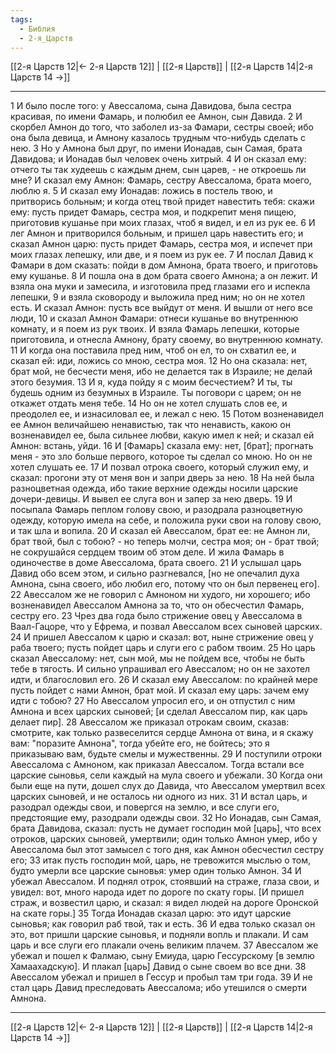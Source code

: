 ```yaml
---
tags:
  - Библия
  - 2-я_Царств
---
```

[[2-я Царств 12|← 2-я Царств 12]] | [[2-я Царств]] | [[2-я Царств 14|2-я Царств 14 →]]

---
1 И было после того: у Авессалома, сына Давидова, была сестра красивая, по имени Фамарь, и полюбил ее Амнон, сын Давида.
2 И скорбел Амнон до того, что заболел из-за Фамари, сестры своей; ибо она была девица, и Амнону казалось трудным что-нибудь сделать с нею.
3 Но у Амнона был друг, по имени Ионадав, сын Самая, брата Давидова; и Ионадав был человек очень хитрый.
4 И он сказал ему: отчего ты так худеешь с каждым днем, сын царев, - не откроешь ли мне? И сказал ему Амнон: Фамарь, сестру Авессалома, брата моего, люблю я.
5 И сказал ему Ионадав: ложись в постель твою, и притворись больным; и когда отец твой придет навестить тебя: скажи ему: пусть придет Фамарь, сестра моя, и подкрепит меня пищею, приготовив кушанье при моих глазах, чтоб я видел, и ел из рук ее.
6 И лег Амнон и притворился больным, и пришел царь навестить его; и сказал Амнон царю: пусть придет Фамарь, сестра моя, и испечет при моих глазах лепешку, или две, и я поем из рук ее.
7 И послал Давид к Фамари в дом сказать: пойди в дом Амнона, брата твоего, и приготовь ему кушанье.
8 И пошла она в дом брата своего Амнона; а он лежит. И взяла она муки и замесила, и изготовила пред глазами его и испекла лепешки,
9 и взяла сковороду и выложила пред ним; но он не хотел есть. И сказал Амнон: пусть все выйдут от меня. И вышли от него все люди,
10 и сказал Амнон Фамари: отнеси кушанье во внутреннюю комнату, и я поем из рук твоих. И взяла Фамарь лепешки, которые приготовила, и отнесла Амнону, брату своему, во внутреннюю комнату.
11 И когда она поставила пред ним, чтоб он ел, то он схватил ее, и сказал ей: иди, ложись со мною, сестра моя.
12 Но она сказала: нет, брат мой, не бесчести меня, ибо не делается так в Израиле; не делай этого безумия.
13 И я, куда пойду я с моим бесчестием? И ты, ты будешь одним из безумных в Израиле. Ты поговори с царем; он не откажет отдать меня тебе.
14 Но он не хотел слушать слов ее, и преодолел ее, и изнасиловал ее, и лежал с нею.
15 Потом возненавидел ее Амнон величайшею ненавистью, так что ненависть, какою он возненавидел ее, была сильнее любви, какую имел к ней; и сказал ей Амнон: встань, уйди.
16 И [Фамарь] сказала ему: нет, [брат]; прогнать меня - это зло больше первого, которое ты сделал со мною. Но он не хотел слушать ее.
17 И позвал отрока своего, который служил ему, и сказал: прогони эту от меня вон и запри дверь за нею.
18 На ней была разноцветная одежда, ибо такие верхние одежды носили царские дочери-девицы. И вывел ее слуга вон и запер за нею дверь.
19 И посыпала Фамарь пеплом голову свою, и разодрала разноцветную одежду, которую имела на себе, и положила руки свои на голову свою, и так шла и вопила.
20 И сказал ей Авессалом, брат ее: не Амнон ли, брат твой, был с тобою? - но теперь молчи, сестра моя; он - брат твой; не сокрушайся сердцем твоим об этом деле. И жила Фамарь в одиночестве в доме Авессалома, брата своего.
21 И услышал царь Давид обо всем этом, и сильно разгневался, [но не опечалил духа Амнона, сына своего, ибо любил его, потому что он был первенец его].
22 Авессалом же не говорил с Амноном ни худого, ни хорошего; ибо возненавидел Авессалом Амнона за то, что он обесчестил Фамарь, сестру его.
23 Чрез два года было стрижение овец у Авессалома в Ваал-Гацоре, что у Ефрема, и позвал Авессалом всех сыновей царских.
24 И пришел Авессалом к царю и сказал: вот, ныне стрижение овец у раба твоего; пусть пойдет царь и слуги его с рабом твоим.
25 Но царь сказал Авессалому: нет, сын мой, мы не пойдем все, чтобы не быть тебе в тягость. И сильно упрашивал его Авессалом; но он не захотел идти, и благословил его.
26 И сказал ему Авессалом: по крайней мере пусть пойдет с нами Амнон, брат мой. И сказал ему царь: зачем ему идти с тобою?
27 Но Авессалом упросил его, и он отпустил с ним Амнона и всех царских сыновей; [и сделал Авессалом пир, как царь делает пир].
28 Авессалом же приказал отрокам своим, сказав: смотрите, как только развеселится сердце Амнона от вина, и я скажу вам: "поразите Амнона", тогда убейте его, не бойтесь; это я приказываю вам, будьте смелы и мужественны.
29 И поступили отроки Авессалома с Амноном, как приказал Авессалом. Тогда встали все царские сыновья, сели каждый на мула своего и убежали.
30 Когда они были еще на пути, дошел слух до Давида, что Авессалом умертвил всех царских сыновей, и не осталось ни одного из них.
31 И встал царь, и разодрал одежды свои, и повергся на землю, и все слуги его, предстоящие ему, разодрали одежды свои.
32 Но Ионадав, сын Самая, брата Давидова, сказал: пусть не думает господин мой [царь], что всех отроков, царских сыновей, умертвили; один только Амнон умер, ибо у Авессалома был этот замысел с того дня, как Амнон обесчестил сестру его;
33 итак пусть господин мой, царь, не тревожится мыслью о том, будто умерли все царские сыновья: умер один только Амнон.
34 И убежал Авессалом. И поднял отрок, стоявший на страже, глаза свои, и увидел: вот, много народа идет по дороге по скату горы. [И пришел страж, и возвестил царю, и сказал: я видел людей на дороге Оронской на скате горы.]
35 Тогда Ионадав сказал царю: это идут царские сыновья; как говорил раб твой, так и есть.
36 И едва только сказал он это, вот пришли царские сыновья, и подняли вопль и плакали. И сам царь и все слуги его плакали очень великим плачем.
37 Авессалом же убежал и пошел к Фалмаю, сыну Емиуда, царю Гессурскому [в землю Хамаахадскую]. И плакал [царь] Давид о сыне своем во все дни.
38 Авессалом убежал и пришел в Гессур и пробыл там три года.
39 И не стал царь Давид преследовать Авессалома; ибо утешился о смерти Амнона.

---
[[2-я Царств 12|← 2-я Царств 12]] | [[2-я Царств]] | [[2-я Царств 14|2-я Царств 14 →]]